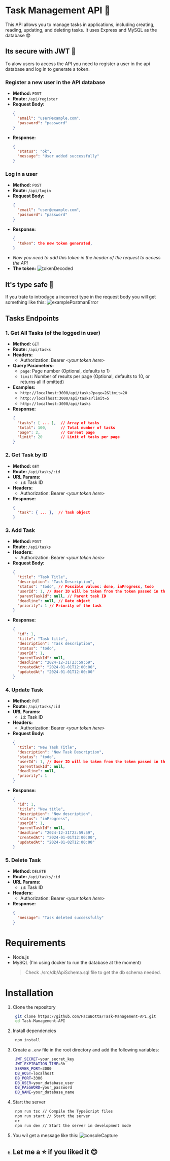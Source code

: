 # Task Management API 🚀

This API allows you to manage tasks in applications, including creating, reading, updating, and deleting tasks. It uses Express and MySQL as the database 😎

## Its secure with JWT 🔐

To alow users to access the API you need to register a user in the api database and log in to generate a token.

### Register a new user in the API database

- **Method:** `POST`
- **Route:** `/api/register`
- **Request Body:**
  ```json
  {
    "email": "user@example.com",
    "password": "password"
  }
  ```
- **Response:**
  ```json
  {
    "status": "ok",
    "message": "User added successfully"
  }
  ```

### Log in a user

- **Method:** `POST`
- **Route:** `/api/login`
- **Request Body:**
  ```json
  {
    "email": "user@example.com",
    "password": "password"
  }
  ```
- **Response:**
  ```json
  {
    "token": the new token generated,
  }
  ```
- _Now you need to add this token in the header of the request to access the API_
- **The token:**
  ![tokenDecoded](./files/tokenDecoded.png)

## It's type safe 💪

If you trate to introduce a incorrect type in the request body you will get something like this:
![examplePostmanError](./files/postManError1.png)

## Tasks Endpoints

### 1. Get All Tasks (of the logged in user)

- **Method:** `GET`
- **Route:** `/api/tasks`
- **Headers:**
  - Authorization: Bearer &lt;_your token here_&gt;
- **Query Parameters:**
  - `page`: Page number (Optional, defaults to 1)
  - `limit`: Number of results per page (Optional, defaults to 10, or returns all if omitted)
- **Examples:**
  - `http://localhost:3000/api/tasks?page=2&limit=20`
  - `http://localhost:3000/api/tasks?limit=5`
  - `http://localhost:3000/api/tasks`
- **Response:**
  ```json
  {
    "tasks": [ ... ],  // Array of tasks
    "total": 100,      // Total number of tasks
    "page": 2,         // Current page
    "limit": 20        // Limit of tasks per page
  }
  ```

### 2. Get Task by ID

- **Method:** `GET`
- **Route:** `/api/tasks/:id`
- **URL Params:**
  - `id`: Task ID
- **Headers:**
  - Authorization: Bearer &lt;_your token here_&gt;
- **Response:**
  ```json
  {
    "task": { ... },  // Task object
  }
  ```

### 3. Add Task

- **Method:** `POST`
- **Route:** `/api/tasks`
- **Headers:**
  - Authorization: Bearer &lt;_your token here_&gt;
- **Request Body:**
  ```json
  {
    "title": "Task Title",
    "description": "Task Description",
    "status": "todo", // Possible values: done, inProgress, todo
    "userId": 1, // User ID will be taken from the token passed in the header
    "parentTaskId": null, // Parent task ID
    "deadline": null, // Date object
    "priority": 1 // Priority of the task
  }
  ```
- **Response:**
  ```json
  {
    "id": 1,
    "title": "Task title",
    "description": "Task description",
    "status": "todo",
    "userId": 1,
    "parentTaskId": null,
    "deadline": "2024-12-31T23:59:59",
    "createdAt": "2024-01-01T12:00:00",
    "updatedAt": "2024-01-01T12:00:00"
  }
  ```

### 4. Update Task

- **Method:** `PUT`
- **Route:** `/api/tasks/:id`
- **URL Params:**
  - `id`: Task ID
- **Headers:**
  - Authorization: Bearer &lt;_your token here_&gt;
- **Request Body:**
  ```json
  {
    "title": "New Task Title",
    "description": "New Task Description",
    "status": "todo",
    "userId": 1, // User ID will be taken from the token passed in the header
    "parentTaskId": null,
    "deadline": null,
    "priority": 1
  }
  ```
- **Response:**
  ```json
  {
    "id": 1,
    "title": "New title",
    "description": "New description",
    "status": "inProgress",
    "userId": 1,
    "parentTaskId": null,
    "deadline": "2024-12-31T23:59:59",
    "createdAt": "2024-01-01T12:00:00",
    "updatedAt": "2024-01-02T12:00:00"
  }
  ```

### 5. Delete Task

- **Method:** `DELETE`
- **Route:** `/api/tasks/:id`
- **URL Params:**
  - `id`: Task ID
- **Headers:**
  - Authorization: Bearer &lt;_your token here_&gt;
- **Response:**
  ```json
  {
    "message": "Task deleted successfully"
  }
  ```

# Requirements

- Node.js
- MySQL (I'm using docker to run the database at the moment)
  > Check ./src/db/ApiSchema.sql file to get the db schema needed.

# Installation

1. Clone the repository
   ```bash
    git clone https://github.com/FacuBotta/Task-Management-API.git
    cd Task-Management-API
   ```
2. Install dependencies
   ```bash
    npm install
   ```
3. Create a `.env` file in the root directory and add the following variables:
   ```bash
    JWT_SECRET=your_secret_key
    JWT_EXPIRATION_TIME=3h
    SERVER_PORT=3000
    DB_HOST=localhost
    DB_PORT=3306
    DB_USER=your_database_user
    DB_PASSWORD=your_password
    DB_NAME=your_database_name
   ```
4. Start the server
   ```bash
    npm run tsc // Compile the TypeScript files
    npm run start // Start the server
    or
    npm run dev // Start the server in development mode
   ```
5. You wil get a message like this:
   ![consoleCapture](./files/consoleCapure.png)

6. ## Let me a ⭐️ if you liked it 😊
